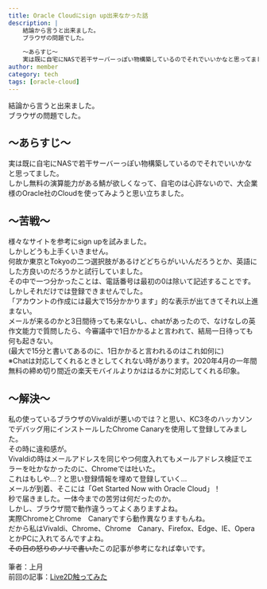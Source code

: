 ```yaml
---
title: Oracle Cloudにsign up出来なかった話
description: |
    結論から言うと出来ました。
    ブラウザの問題でした。

    ～あらすじ～
    実は既に自宅にNASで若干サーバーっぽい物構築しているのでそれでいいかなと思ってました。
author: member
category: tech
tags: [oracle-cloud]
---
```

<!-- wp:paragraph -->
<p>結論から言うと出来ました。<br>ブラウザの問題でした。</p>
<!-- /wp:paragraph -->

<!-- wp:heading -->
<h2>～あらすじ～</h2>
<!-- /wp:heading -->

<!-- wp:paragraph -->
<p>実は既に自宅にNASで若干サーバーっぽい物構築しているのでそれでいいかなと思ってました。<br>しかし無料の演算能力がある鯖が欲しくなって、自宅のは心許ないので、大企業様のOracle社のCloudを使ってみようと思い立ちました。<br></p>
<!-- /wp:paragraph -->

<!-- wp:heading -->
<h2>～苦戦～</h2>
<!-- /wp:heading -->

<!-- wp:paragraph -->
<p>様々なサイトを参考にsign upを試みました。<br>しかしどうも上手くいきません。<br>何故か東京とTokyoの二つ選択肢があるけどどちらがいいんだろうとか、英語にした方良いのだろうかと試行していました。<br>その中で一つ分かったことは、電話番号は最初の0は除いて記述することです。<br>しかしそれだけでは登録できませんでした。<br>「アカウントの作成には最大で15分かかります」的な表示が出てきてそれ以上進まない。<br>メールが来るのかと3日間待っても来ないし、chatがあったので、なけなしの英作文能力で質問したら、今審議中で1日かかるよと言われて、結局一日待っても何も起きない。<br>(最大で15分と書いてあるのに、1日かかると言われるのはこれ如何に)<br>※Chatは対応してくれるときとしてくれない時があります。2020年4月の一年間無料の締め切り間近の楽天モバイルよりかははるかに対応してくれる印象。</p>
<!-- /wp:paragraph -->

<!-- wp:heading -->
<h2>～解決～</h2>
<!-- /wp:heading -->

<!-- wp:paragraph -->
<p>私の使っているブラウザのVivaldiが悪いのでは？と思い、KC3冬のハッカソンでデバッグ用にインストールしたChrome Canaryを使用して登録してみました。<br>その時に違和感が。<br>Vivaldiの時はメールアドレスを同じやつ何度入れてもメールアドレス検証でエラーを吐かなかったのに、Chromeでは吐いた。<br>これはもしや...？と思い登録情報を埋めて登録していく...<br>メールが到着、そこには「Get Started Now with Oracle Cloud」！<br>秒で届きました。一体今までの苦労は何だったのか。<br>しかし、ブラウザ間で動作違うってよくありますよね。<br>実際ChromeとChrome　Canaryですら動作異なりますもんね。<br>だから私はVivaldi、Chrome、Chrome　Canary、Firefox、Edge、IE、OperaとかPCに入れてるんですよね。<br><s>その日の怒りのノリで書いた</s>この記事が参考になれば幸いです。<br><br>筆者：上月 <br>前回の記事：<a href="/blog/articles/611" title="/blog/articles/611">Live2D触ってみた</a></p>
<!-- /wp:paragraph -->
